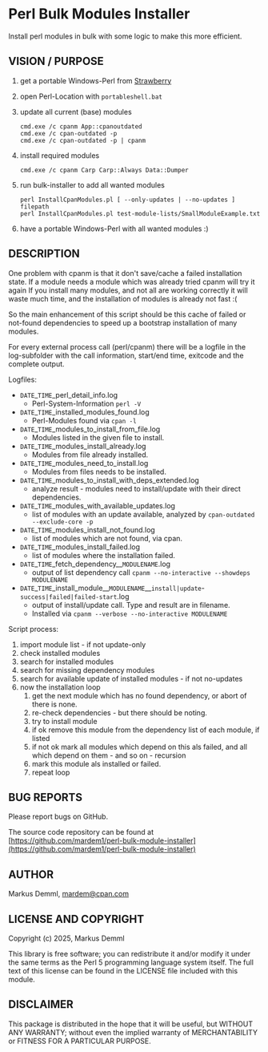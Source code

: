 # Perl Bulk Modules Installer

Install perl modules in bulk with some logic to make this more efficient.

## VISION / PURPOSE

1. get a portable Windows-Perl from [Strawberry](https://strawberryperl.com/releases.html)

2. open Perl-Location with `portableshell.bat`

3. update all current (base) modules

   ```
   cmd.exe /c cpanm App::cpanoutdated
   cmd.exe /c cpan-outdated -p
   cmd.exe /c cpan-outdated -p | cpanm
   ```

4. install required modules

   ```
   cmd.exe /c cpanm Carp Carp::Always Data::Dumper
   ```

5. run bulk-installer to add all wanted modules

   ```
   perl InstallCpanModules.pl [ --only-updates | --no-updates ] filepath
   perl InstallCpanModules.pl test-module-lists/SmallModuleExample.txt
   ```

6. have a portable Windows-Perl with all wanted modules :)

## DESCRIPTION

One problem with cpanm is that it don't save/cache a failed installation state.
If a module needs a module which was already tried cpanm will try it again
If you install many modules, and not all are working correctly it will waste
much time, and the installation of modules is already not fast :(

So the main enhancement of this script should be this cache of failed
or not-found dependencies to speed up a bootstrap installation of many modules.

For every external process call (perl/cpanm) there will be a logfile in the
log-subfolder with the call information, start/end time, exitcode and the
complete output.

Logfiles:

* `DATE`_`TIME`_perl_detail_info.log
    * Perl-System-Information `perl -V`
* `DATE`_`TIME`_installed_modules_found.log
    * Perl-Modules found via `cpan -l`
* `DATE`_`TIME`_modules_to_install_from_file.log
    * Modules listed in the given file to install.
* `DATE`_`TIME`_modules_install_already.log
    * Modules from file already installed.
* `DATE`_`TIME`_modules_need_to_install.log
    * Modules from files needs to be installed.
* `DATE`_`TIME`_modules_to_install_with_deps_extended.log
    * analyze result - modules need to install/update with their direct dependencies.
* `DATE`_`TIME`_modules_with_available_updates.log
    * list of modules with an update available, analyzed by `cpan-outdated --exclude-core -p`
* `DATE`_`TIME`_modules_install_not_found.log
    * list of modules which are not found, via cpan.
* `DATE`_`TIME`_modules_install_failed.log
    * list of modules where the installation failed.
* `DATE`_`TIME`\_fetch_dependency__`MODULENAME`.log
    * output of list dependency call `cpanm --no-interactive --showdeps MODULENAME`
* `DATE`_`TIME`\_install_module__`MODULENAME`__`install|update`-`success|failed|failed-start`.log
    * output of install/update call. Type and result are in filename. 
    * Installed via `cpanm --verbose --no-interactive MODULENAME`

Script process:

1. import module list - if not update-only
2. check installed modules
3. search for installed modules
4. search for missing dependency modules
5. search for available update of installed modules - if not no-updates
6. now the installation loop
    1. get the next module which has no found dependency, or abort of there is none.
    2. re-check dependencies - but there should be noting.
    3. try to install module
    4. if ok remove this module from the dependency list of each module, if listed
    5. if not ok mark all modules which depend on this als failed, and all which depend on them - and so on - recursion
    6. mark this module als installed or failed.
    7. repeat loop

## BUG REPORTS

Please report bugs on GitHub.

The source code repository can be found
at [https://github.com/mardem1/perl-bulk-module-installer](https://github.com/mardem1/perl-bulk-module-installer)

## AUTHOR

Markus Demml, mardem@cpan.com

## LICENSE AND COPYRIGHT

Copyright (c) 2025, Markus Demml

This library is free software; you can redistribute it and/or modify it
under the same terms as the Perl 5 programming language system itself.
The full text of this license can be found in the LICENSE file included
with this module.

## DISCLAIMER

This package is distributed in the hope that it will be useful, but WITHOUT
ANY WARRANTY; without even the implied warranty of MERCHANTABILITY or FITNESS
FOR A PARTICULAR PURPOSE.
